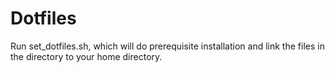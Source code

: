# Dotfiles
Run set_dotfiles.sh, which will do prerequisite installation and link the files in the directory to your home directory.
